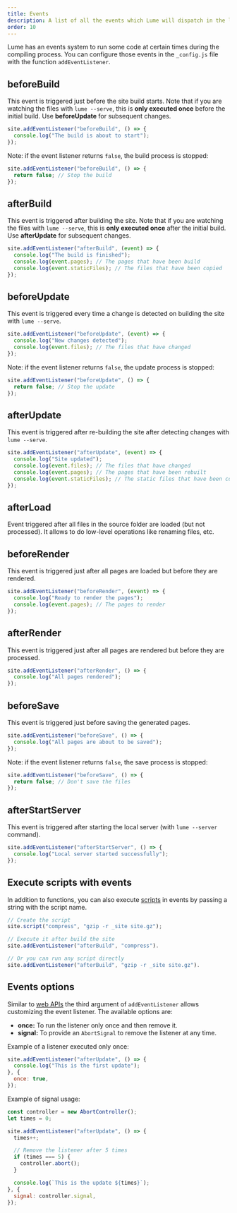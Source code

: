 ```yaml
---
title: Events
description: A list of all the events which Lume will dispatch in the lifecycle
order: 10
---
```


Lume has an events system to run some code at certain times during the compiling
process. You can configure those events in the `_config.js` file with the
function `addEventListener`.

## beforeBuild

This event is triggered just before the site build starts. Note that if you are
watching the files with `lume --serve`, this is **only executed once** before
the initial build. Use **beforeUpdate** for subsequent changes.

```js
site.addEventListener("beforeBuild", () => {
  console.log("The build is about to start");
});
```

Note: if the event listener returns `false`, the build process is stopped:

```js
site.addEventListener("beforeBuild", () => {
  return false; // Stop the build
});
```

## afterBuild

This event is triggered after building the site. Note that if you are watching
the files with `lume --serve`, this is **only executed once** after the initial
build. Use **afterUpdate** for subsequent changes.

```js
site.addEventListener("afterBuild", (event) => {
  console.log("The build is finished");
  console.log(event.pages); // The pages that have been build
  console.log(event.staticFiles); // The files that have been copied
});
```

## beforeUpdate

This event is triggered every time a change is detected on building the site
with `lume --serve`.

```js
site.addEventListener("beforeUpdate", (event) => {
  console.log("New changes detected");
  console.log(event.files); // The files that have changed
});
```

Note: if the event listener returns `false`, the update process is stopped:

```js
site.addEventListener("beforeUpdate", () => {
  return false; // Stop the update
});
```

## afterUpdate

This event is triggered after re-building the site after detecting changes with
`lume --serve`.

```js
site.addEventListener("afterUpdate", (event) => {
  console.log("Site updated");
  console.log(event.files); // The files that have changed
  console.log(event.pages); // The pages that have been rebuilt
  console.log(event.staticFiles); // The static files that have been copied again
});
```

## afterLoad

Event triggered after all files in the source folder are loaded (but not
processed). It allows to do low-level operations like renaming files, etc.

## beforeRender

This event is triggered just after all pages are loaded but before they are
rendered.

```js
site.addEventListener("beforeRender", (event) => {
  console.log("Ready to render the pages");
  console.log(event.pages); // The pages to render
});
```

## afterRender

This event is triggered just after all pages are rendered but before they are
processed.

```js
site.addEventListener("afterRender", () => {
  console.log("All pages rendered");
});
```

## beforeSave

This event is triggered just before saving the generated pages.

```js
site.addEventListener("beforeSave", () => {
  console.log("All pages are about to be saved");
});
```

Note: if the event listener returns `false`, the save process is stopped:

```js
site.addEventListener("beforeSave", () => {
  return false; // Don't save the files
});
```

## afterStartServer

This event is triggered after starting the local server (with `lume --server`
command).

```js
site.addEventListener("afterStartServer", () => {
  console.log("Local server started successfully");
});
```

## Execute scripts with events

In addition to functions, you can also execute [scripts](scripts.md) in events
by passing a string with the script name.

```js
// Create the script
site.script("compress", "gzip -r _site site.gz");

// Execute it after build the site
site.addEventListener("afterBuild", "compress").

// Or you can run any script directly
site.addEventListener("afterBuild", "gzip -r _site site.gz").
```

## Events options

Similar to
[web APIs](https://developer.mozilla.org/en-US/docs/Web/API/EventTarget/addEventListener)
the third argument of `addEventListener` allows customizing the event listener.
The available options are:

- **once:** To run the listener only once and then remove it.
- **signal:** To provide an `AbortSignal` to remove the listener at any time.

Example of a listener executed only once:

```js
site.addEventListener("afterUpdate", () => {
  console.log("This is the first update");
}, {
  once: true,
});
```

Example of signal usage:

```js
const controller = new AbortController();
let times = 0;

site.addEventListener("afterUpdate", () => {
  times++;

  // Remove the listener after 5 times
  if (times === 5) {
    controller.abort();
  }

  console.log(`This is the update ${times}`);
}, {
  signal: controller.signal,
});
```
